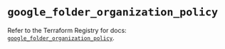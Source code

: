 # `google_folder_organization_policy`

Refer to the Terraform Registry for docs: [`google_folder_organization_policy`](https://registry.terraform.io/providers/hashicorp/google/6.49.2/docs/resources/folder_organization_policy).
